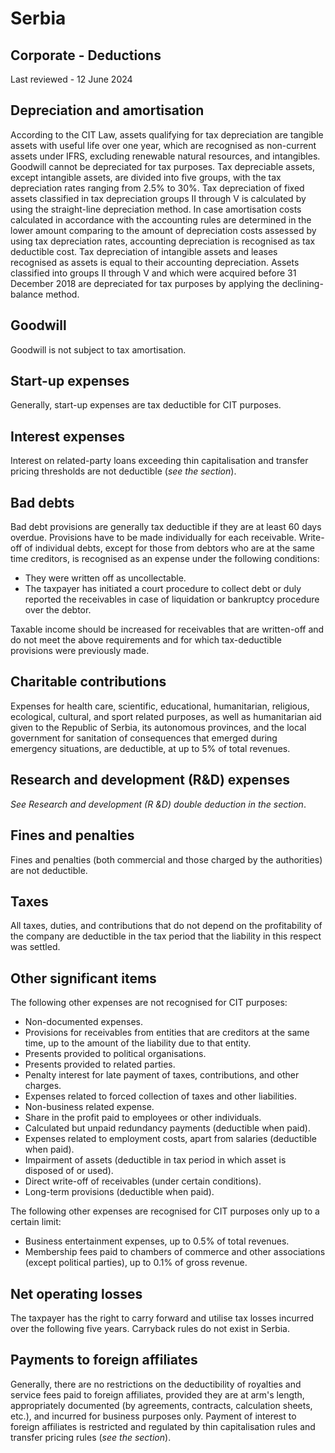 # Serbia
## Corporate - Deductions
Last reviewed - 12 June 2024
## Depreciation and amortisation
According to the CIT Law, assets qualifying for tax depreciation are tangible assets with useful life over one year, which are recognised as non-current assets under IFRS, excluding renewable natural resources, and intangibles. Goodwill cannot be depreciated for tax purposes.
Tax depreciable assets, except intangible assets, are divided into five groups, with the tax depreciation rates ranging from 2.5% to 30%.
Tax depreciation of fixed assets classified in tax depreciation groups II through V is calculated by using the straight-line depreciation method. In case amortisation costs calculated in accordance with the accounting rules are determined in the lower amount comparing to the amount of depreciation costs assessed by using tax depreciation rates, accounting depreciation is recognised as tax deductible cost.
Tax depreciation of intangible assets and leases recognised as assets is equal to their accounting depreciation.
Assets classified into groups II through V and which were acquired before 31 December 2018 are depreciated for tax purposes by applying the declining-balance method.
## Goodwill
Goodwill is not subject to tax amortisation.
## Start-up expenses
Generally, start-up expenses are tax deductible for CIT purposes.
## Interest expenses
Interest on related-party loans exceeding thin capitalisation and transfer pricing thresholds are not deductible (_see the section_).
## Bad debts
Bad debt provisions are generally tax deductible if they are at least 60 days overdue. Provisions have to be made individually for each receivable.
Write-off of individual debts, except for those from debtors who are at the same time creditors, is recognised as an expense under the following conditions:
  * They were written off as uncollectable.
  * The taxpayer has initiated a court procedure to collect debt or duly reported the receivables in case of liquidation or bankruptcy procedure over the debtor.


Taxable income should be increased for receivables that are written-off and do not meet the above requirements and for which tax-deductible provisions were previously made.
## Charitable contributions
Expenses for health care, scientific, educational, humanitarian, religious, ecological, cultural, and sport related purposes, as well as humanitarian aid given to the Republic of Serbia, its autonomous provinces, and the local government for sanitation of consequences that emerged during emergency situations, are deductible, at up to 5% of total revenues.
## Research and development (R&D) expenses
_See Research and development (R &D) double deduction in the section_.
## Fines and penalties
Fines and penalties (both commercial and those charged by the authorities) are not deductible.
## Taxes
All taxes, duties, and contributions that do not depend on the profitability of the company are deductible in the tax period that the liability in this respect was settled.
## Other significant items
The following other expenses are not recognised for CIT purposes:
  * Non-documented expenses.
  * Provisions for receivables from entities that are creditors at the same time, up to the amount of the liability due to that entity.
  * Presents provided to political organisations.
  * Presents provided to related parties.
  * Penalty interest for late payment of taxes, contributions, and other charges.
  * Expenses related to forced collection of taxes and other liabilities.
  * Non-business related expense.
  * Share in the profit paid to employees or other individuals.
  * Calculated but unpaid redundancy payments (deductible when paid).
  * Expenses related to employment costs, apart from salaries (deductible when paid).
  * Impairment of assets (deductible in tax period in which asset is disposed of or used).
  * Direct write-off of receivables (under certain conditions).
  * Long-term provisions (deductible when paid).


The following other expenses are recognised for CIT purposes only up to a certain limit:
  * Business entertainment expenses, up to 0.5% of total revenues.
  * Membership fees paid to chambers of commerce and other associations (except political parties), up to 0.1% of gross revenue.


## Net operating losses
The taxpayer has the right to carry forward and utilise tax losses incurred over the following five years.
Carryback rules do not exist in Serbia.
## Payments to foreign affiliates
Generally, there are no restrictions on the deductibility of royalties and service fees paid to foreign affiliates, provided they are at arm's length, appropriately documented (by agreements, contracts, calculation sheets, etc.), and incurred for business purposes only.
Payment of interest to foreign affiliates is restricted and regulated by thin capitalisation rules and transfer pricing rules (_see the section_).
